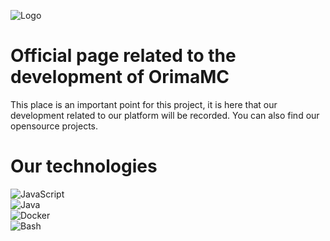 ![Logo](https://cdn.discordapp.com/attachments/857572645045403669/951461590916534322/banniere.png)

# Official page related to the development of OrimaMC
This place is an important point for this project, it is here that our development related to our platform will be recorded.
You can also find our opensource projects.

# Our technologies
![JavaScript](https://img.shields.io/badge/Javascript-yellow?logo=javascript&style=for-the-badge&logoColor=white) </br>
![Java](https://img.shields.io/badge/Java-ED8B00?style=for-the-badge&logo=java&logoColor=white)</br>
![Docker](https://img.shields.io/badge/Docker-lightgrey?logo=docker&style=for-the-badge&logoColor=white) </br>
![Bash](https://img.shields.io/badge/Bash-green?logo=GNU%20Bash&style=for-the-badge&logoColor=white)
